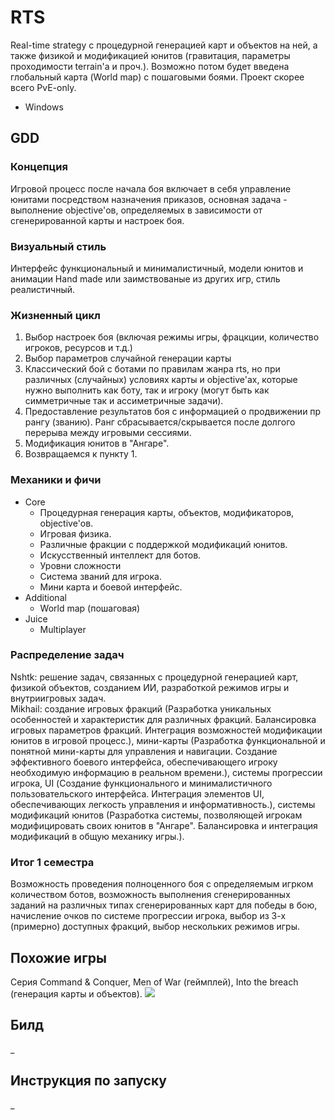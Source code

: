 # RTS

Real-time strategy с процедурной генерацией карт и объектов на ней, а также физикой и модификацией юнитов (гравитация, параметры проходимости terrain'а и проч.). Возможно потом будет введена глобальный карта (World map) с пошаговыми боями. Проект скорее всего PvE-only. 
- Windows

## GDD

### Концепция
Игровой процесс после начала боя включает в себя управление юнитами посредством назначения приказов, основная задача - выполнение objective'ов, определяемых в зависимости от сгенерированной карты и настроек боя.

### Визуальный стиль
Интерфейс функциональный и минималистичный, модели юнитов и анимации Hand made или заимствованые из других игр, стиль реалистичный.

### Жизненный цикл
1. Выбор настроек боя (включая режимы игры, фрацкции, количество игроков, ресурсов и т.д.)
2. Выбор параметров случайной генерации карты
3. Классический бой с ботами по правилам жанра rts, но при различных (случайных) условиях карты и objective'ах, которые нужно выполнить как боту, так и игроку (могут быть как симметричные так и ассиметричные задачи).
4. Предоставление результатов боя с информацией о продвижении пр рангу (званию). Ранг сбрасывается/скрывается после долгого перерыва между игровыми сессиями.
5. Модификация юнитов в "Ангаре".
6. Возвращаемся к пункту 1.
### Механики и фичи
- Core
  - Процедурная генерация карты, объектов, модификаторов, objective'ов.
  - Игровая физика.
  - Различные фракции с поддержкой модификаций юнитов.
  - Искусственный интеллект для ботов.
  - Уровни сложности
  - Система званий для игрока.
  - Мини карта и боевой интерфейс.
- Additional
  - World map (пошаговая)
- Juice
  - Multiplayer

### Распределение задач
Nshtk: решение задач, связанных с процедурной генерацией карт, физикой объектов, созданием ИИ, разработкой режимов игры и внутриигровых задач.  
Mikhail: создание игровых фракций (Разработка уникальных особенностей и характеристик для различных фракций. Балансировка игровых параметров фракций. Интеграция возможностей модификации юнитов в игровой процесс.), мини-карты (Разработка функциональной и понятной мини-карты для управления и навигации. Создание эффективного боевого интерфейса, обеспечивающего игроку необходимую информацию в реальном времени.), системы прогрессии игрока, UI (Создание функционального и минималистичного пользовательского интерфейса. Интеграция элементов UI, обеспечивающих легкость управления и информативность.), системы модификаций юнитов (Разработка системы, позволяющей игрокам модифицировать своих юнитов в "Ангаре". Балансировка и интеграция модификаций в общую механику игры.).

### Итог 1 семестра
Возможность проведения полноценного боя с определяемым игрком количеством ботов, возможность выполнения сгенерированных заданий на различных типах сгенерированных карт для победы в бою, начисление очков по системе прогрессии игрока, выбор из 3-х (примерно) доступных фракций, выбор нескольких режимов игры.

## Похожие игры
Серия Command & Conquer, Men of War (геймплей), Into the breach (генерация карты и объектов).
![ ](https://cncseries.ru/wp-content/uploads/2017/02/tw-screen45.jpg)

## Билд
_

## Инструкция по запуску
_
